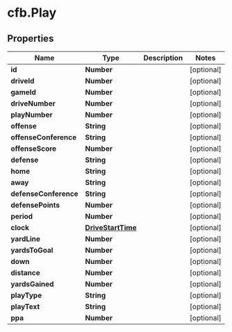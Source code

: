 # cfb.Play

## Properties
Name | Type | Description | Notes
------------ | ------------- | ------------- | -------------
**id** | **Number** |  | [optional] 
**driveId** | **Number** |  | [optional] 
**gameId** | **Number** |  | [optional] 
**driveNumber** | **Number** |  | [optional] 
**playNumber** | **Number** |  | [optional] 
**offense** | **String** |  | [optional] 
**offenseConference** | **String** |  | [optional] 
**offenseScore** | **Number** |  | [optional] 
**defense** | **String** |  | [optional] 
**home** | **String** |  | [optional] 
**away** | **String** |  | [optional] 
**defenseConference** | **String** |  | [optional] 
**defensePoints** | **Number** |  | [optional] 
**period** | **Number** |  | [optional] 
**clock** | [**DriveStartTime**](DriveStartTime.md) |  | [optional] 
**yardLine** | **Number** |  | [optional] 
**yardsToGoal** | **Number** |  | [optional] 
**down** | **Number** |  | [optional] 
**distance** | **Number** |  | [optional] 
**yardsGained** | **Number** |  | [optional] 
**playType** | **String** |  | [optional] 
**playText** | **String** |  | [optional] 
**ppa** | **Number** |  | [optional] 


